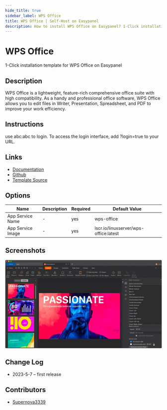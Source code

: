 ```yaml
---
hide_title: true
sidebar_label: WPS Office
title: WPS Office | Self-Host on Easypanel
description: How to install WPS Office on Easypanel? 1-Click installation template for WPS Office on Easypanel
---
```


<!-- generated -->

# WPS Office

1-Click installation template for WPS Office on Easypanel

## Description

WPS Office is a lightweight, feature-rich comprehensive office suite with high compatibility. As a handy and professional office software, WPS Office allows you to edit files in Writer, Presentation, Spreadsheet, and PDF to improve your work efficiency.

## Instructions

use abc:abc to login. To access the login interface, add ?login=true to your URL.

## Links

- [Documentation](https://docs.linuxserver.io/images/docker-wps-office)
- [Github](https://github.com/linuxserver/docker-wps-office)
- [Template Source](https://github.com/easypanel-io/templates/tree/main/templates/wps-office)

## Options

Name | Description | Required | Default Value
-|-|-|-
App Service Name | - | yes | wps-office
App Service Image | - | yes | lscr.io/linuxserver/wps-office:latest

## Screenshots

![WPS Office Screenshot](./assets/screenshot.png)

## Change Log

- 2023-5-7 – first release

## Contributors

- [Supernova3339](https://github.com/Supernova3339)
